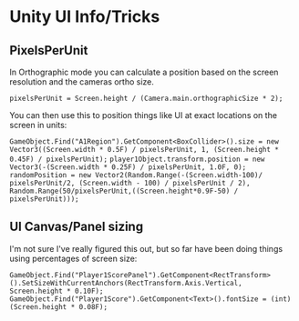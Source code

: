 # Unity UI Info/Tricks

## PixelsPerUnit
In Orthographic mode you can calculate a position based on the screen resolution and the cameras ortho size.

`pixelsPerUnit = Screen.height / (Camera.main.orthographicSize * 2);`

You can then use this to position things like UI at exact locations on the screen in units:

`GameObject.Find("A1Region").GetComponent<BoxCollider>().size = new Vector3((Screen.width * 0.5F) / pixelsPerUnit, 1, (Screen.height * 0.45F) / pixelsPerUnit);`
`player1Object.transform.position = new Vector3(-(Screen.width * 0.25F) / pixelsPerUnit, 1.0F, 0);`
`randomPosition = new Vector2(Random.Range(-(Screen.width-100)/ pixelsPerUnit/2, (Screen.width - 100) / pixelsPerUnit / 2), Random.Range(50/pixelsPerUnit,((Screen.height*0.9F-50) / pixelsPerUnit)));`


## UI Canvas/Panel sizing
I'm not sure I've really figured this out, but so far have been doing things using percentages of screen size:

`GameObject.Find("Player1ScorePanel").GetComponent<RectTransform>().SetSizeWithCurrentAnchors(RectTransform.Axis.Vertical, Screen.height * 0.10F);`
`GameObject.Find("Player1Score").GetComponent<Text>().fontSize = (int)(Screen.height * 0.08F);`

